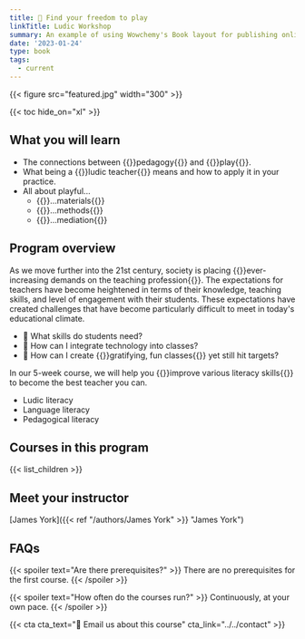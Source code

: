 ```yaml
---
title: 🤸 Find your freedom to play
linkTitle: Ludic Workshop
summary: An example of using Wowchemy's Book layout for publishing online courses.
date: '2023-01-24'
type: book
tags:
  - current
---
```


{{< figure src="featured.jpg" width="300" >}}

{{< toc hide_on="xl" >}}

## What you will learn

- The connections between {{<hl>}}pedagogy{{</hl>}} and {{<hl>}}play{{</hl>}}.
- What being a {{<hl>}}ludic teacher{{</hl>}} means and how to apply it in your practice.
- All about playful...
  - {{<hl>}}...materials{{</hl>}}
  - {{<hl>}}...methods{{</hl>}}
  - {{<hl>}}...mediation{{</hl>}}

## Program overview

As we move further into the 21st century, society is placing {{<hl>}}ever-increasing demands on the teaching profession{{</hl>}}. The expectations for teachers have become heightened in terms of their knowledge, teaching skills, and level of engagement with their students. These expectations have created challenges that have become particularly difficult to meet in today's educational climate. 

- 🤔 What skills do students need?
- 🤔 How can I integrate technology into classes?
- 🤔 How can I create {{<hl>}}gratifying, fun classes{{</hl>}} yet still hit targets?

In our 5-week course, we will help you {{<hl>}}improve various literacy skills{{</hl>}} to become the best teacher you can.

- Ludic literacy
- Language literacy
- Pedagogical literacy


## Courses in this program

{{< list_children >}}

## Meet your instructor

[James York]({{< ref "/authors/James York" >}} "James York") 

## FAQs

{{< spoiler text="Are there prerequisites?" >}}
There are no prerequisites for the first course.
{{< /spoiler >}}

{{< spoiler text="How often do the courses run?" >}}
Continuously, at your own pace.
{{< /spoiler >}}

{{< cta cta_text="📧 Email us about this course" cta_link="../../contact" >}}
